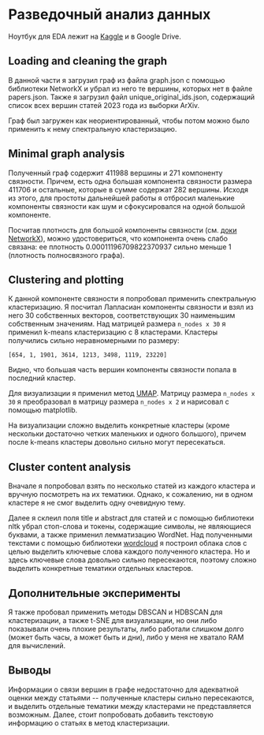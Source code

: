 # Разведочный анализ данных

Ноутбук для EDA лежит на [Kaggle](https://www.kaggle.com/taiypeo/spectral-clustering) и в Google Drive.

## Loading and cleaning the graph
В данной части я загрузил граф из файла graph.json с помощью библиотеки NetworkX и убрал из него те вершины, которых нет в файле papers.json.
Также я загрузил файл unique_original_ids.json, содержащий список всех вершин статей 2023 года из выборки ArXiv.

Граф был загружен как неориентированный, чтобы потом можно было применить к нему спектральную кластеризацию.

## Minimal graph analysis
Полученный граф содержит 411988 вершины и 271 компоненту связности. Причем, есть одна большая компонента связности размера 411706 и остальные, которые
в сумме содержат 282 вершины. Исходя из этого, для простоты дальнейшей работы я отбросил маленькие компоненты связности как шум
и сфокусировался на одной большой компоненте.

Посчитав плотность для большой компоненты связности (см. [доки NetworkX](https://networkx.org/documentation/stable/reference/generated/networkx.classes.function.density.html)),
можно удостовериться, что компонента очень слабо связана: ее плотность 0.00011196709822370937 сильно меньше 1 (плотность полносвязного графа).

## Clustering and plotting
К данной компоненте связности я попробовал применить спектральную кластеризацию. Я посчитал Лапласиан компоненты связности и взял из него 30
собственных векторов, соответствующих 30 наименьшим собственным значениям. Над матрицей размера `n_nodes x 30` я применил k-means кластеризацию
с 8 кластерами. Кластеры получились сильно неравномерными по размеру:
```
[654, 1, 1901, 3614, 1213, 3498, 1119, 23220]
```

Видно, что большая часть вершин компоненты связности попала в последний кластер.

Для визуализации я применил метод [UMAP](https://umap-learn.readthedocs.io/en/latest/). Матрицу размера `n_nodes x 30` я преобразовал в матрицу
размера `n_nodes x 2` и нарисовал с помощью matplotlib.

На визуализации сложно выделить конкретные кластеры (кроме нескольки достаточно четких маленьких и одного большого), причем после k-means
кластеры довольно сильно могут пересекаться.

## Cluster content analysis
Вначале я попробовал взять по несколько статей из каждого кластера и вручную посмотреть на их тематики. Однако, к сожалению, ни в одном кластере я не смог выделить
одну очевидную тему.

Далее я склеил поля title и abstract для статей и с помощью библиотеки nltk убрал стоп-слова и токены, содержащие символы, не являющиеся буквами, а также применил
лемматизацию WordNet. Над полученными текстами с помощью библиотеки [wordcloud](https://pypi.org/project/wordcloud/) я построил облака слов с целью выделить ключевые слова
каждого полученного кластера. Но и здесь ключевые слова довольно сильно пересекаются, поэтому сложно выделить конкретные тематики отдельных кластеров.

## Дополнительные эксперименты
Я также пробовал применить методы DBSCAN и HDBSCAN для кластеризации, а также t-SNE для визуализации, но они либо показывали очень плохие результаты, либо работали слишком долго
(может быть часы, а может быть и дни), либо у меня не хватало RAM для вычислений.

## Выводы
Информации о связи вершин в графе недостаточно для адекватной оценки между статьями -- полученные кластеры сильно пересекаются, и выделить отдельные тематики между кластерами
не представляется возможным. Далее, стоит попробовать добавить текстовую информацию о статьях в метод кластеризации.
